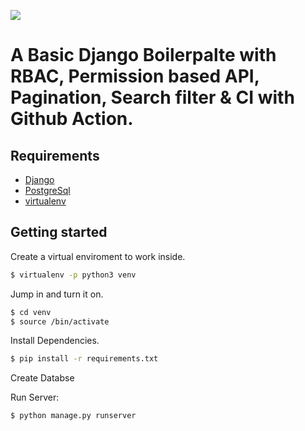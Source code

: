 ![](https://github.com/HTSL-Bangladesh/InventoryManagement/workflows/CIPipeline/badge.svg)
# A Basic Django Boilerpalte with RBAC, Permission based API, Pagination, Search filter & CI with Github Action.

Requirements
------------

* [Django](https://www.djangoproject.com/download/)
* [PostgreSql](https://www.postgresql.org/download/)
* [virtualenv](http://www.virtualenv.org/en/latest/)

Getting started
---------------

Create a virtual enviroment to work inside.

```bash
$ virtualenv -p python3 venv
```

Jump in and turn it on.

```bash
$ cd venv
$ source /bin/activate
```

Install Dependencies.

```bash
$ pip install -r requirements.txt
```

Create Databse

Run Server:
```bash
$ python manage.py runserver
```
